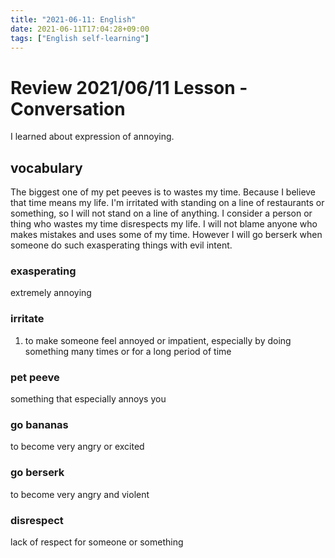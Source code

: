 ```yaml
---
title: "2021-06-11: English"
date: 2021-06-11T17:04:28+09:00
tags: ["English self-learning"]
---
```


# Review 2021/06/11 Lesson - Conversation

I learned about expression of annoying.

## vocabulary

The biggest one of my pet peeves is to wastes my time.
Because I believe that time means my life.
I'm irritated with standing on a line of restaurants or something,
so I will not stand on a line of anything.
I consider a person or thing who wastes my time disrespects my life.
I will not blame anyone who makes mistakes and uses some of my time.
However I will go berserk when someone do such exasperating things with evil intent.

### exasperating
extremely annoying

### irritate
1. to make someone feel annoyed or impatient, especially by doing something many times or for a long period of time

### pet peeve
something that especially annoys you

### go bananas
to become very angry or excited

### go berserk
to become very angry and violent

### disrespect
lack of respect for someone or something

